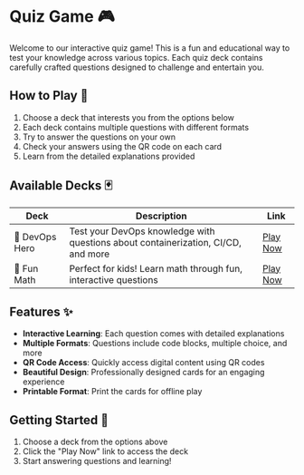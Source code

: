# Quiz Game 🎮

Welcome to our interactive quiz game! This is a fun and educational way to test your knowledge across various topics. Each quiz deck contains carefully crafted questions designed to challenge and entertain you.

## How to Play 🎲

1. Choose a deck that interests you from the options below
2. Each deck contains multiple questions with different formats
3. Try to answer the questions on your own
4. Check your answers using the QR code on each card
5. Learn from the detailed explanations provided

## Available Decks 🃏

| Deck | Description | Link |
|------|-------------|------|
| 🚀 DevOps Hero | Test your DevOps knowledge with questions about containerization, CI/CD, and more | [Play Now](decks/devops-hero) |
| 🧮 Fun Math | Perfect for kids! Learn math through fun, interactive questions | [Play Now](decks/fun-math) |

## Features ✨

- **Interactive Learning**: Each question comes with detailed explanations
- **Multiple Formats**: Questions include code blocks, multiple choice, and more
- **QR Code Access**: Quickly access digital content using QR codes
- **Beautiful Design**: Professionally designed cards for an engaging experience
- **Printable Format**: Print the cards for offline play

## Getting Started 🚀

1. Choose a deck from the options above
2. Click the "Play Now" link to access the deck
3. Start answering questions and learning!

